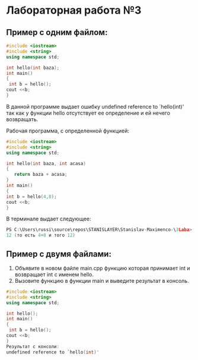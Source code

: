 # Лабораторная работа №3
## Пример с одним файлом:
```cpp
#include <iostream>
#include <string>
using namespace std;

int hello(int baza);
int main()
{
 int b = hello();
cout <<b;
}
```
 В данной программе выдает ошибку   undefined reference to `hello(int)'  так как у функции hello отсутствует ее определение и ей нечего возвращать.

 Рабочая программа, с определенной функцией:
 ```cpp
 #include <iostream>
#include <string>
using namespace std;

int hello(int baza, int acasa)
{
    return baza + acasa;
}
int main()
{
 int b = hello(4,8);
cout <<b;
}
```
В терминале выдает следующее:
```cpp
PS C:\Users\russi\source\repos\STANISLAYER\Stanislav-Maximenco-\3Laba> cd "c:\Users\russi\source\repos\STANISLAYER\Stanislav-Maximenco-\3Laba\" ; if ($?) { g++ 3lab.cpp -o 3lab } ; if ($?) { .\3lab }
12 (то есть 4+8 и того 12)
```
## Пример с двумя файлами:

1. Объявите в новом файле main.cpp функцию которая принимает int и возвращает int с именем hello.
2. Вызовите функцию в функции main и выведите результат в консоль.
```cpp
#include <iostream>
#include <string>
using namespace std;

int hello();
int main()
{
 int b = hello();
cout <<b;
}
Результат с консоли:
undefined reference to `hello(int)'
```
